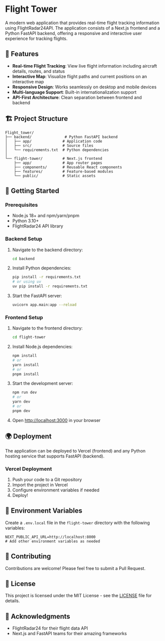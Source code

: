 # Flight Tower

A modern web application that provides real-time flight tracking information using FlightRadar24API. The application consists of a Next.js frontend and a Python FastAPI backend, offering a responsive and interactive user experience for tracking flights.

## 🌟 Features

- **Real-time Flight Tracking**: View live flight information including aircraft details, routes, and status
- **Interactive Map**: Visualize flight paths and current positions on an interactive map
- **Responsive Design**: Works seamlessly on desktop and mobile devices
- **Multi-language Support**: Built-in internationalization support
- **API-First Architecture**: Clean separation between frontend and backend

## 🏗️ Project Structure

```
Flight_tower/
├── backend/               # Python FastAPI backend
│   ├── app/              # Application code
│   ├── src/              # Source files
│   └── requirements.txt  # Python dependencies
│
└── flight-tower/         # Next.js frontend
    ├── app/              # App router pages
    ├── components/       # Reusable React components
    ├── features/         # Feature-based modules
    └── public/           # Static assets
```

## 🚀 Getting Started

### Prerequisites

- Node.js 18+ and npm/yarn/pnpm
- Python 3.10+
- FlightRadar24 API library

### Backend Setup

1. Navigate to the backend directory:
   ```bash
   cd backend
   ```

2. Install Python dependencies:
   ```bash
   pip install -r requirements.txt
   # or using uv
   uv pip install -r requirements.txt
   ```

3. Start the FastAPI server:
   ```bash
   uvicorn app.main:app --reload
   ```

### Frontend Setup

1. Navigate to the frontend directory:
   ```bash
   cd flight-tower
   ```

2. Install Node.js dependencies:
   ```bash
   npm install
   # or
   yarn install
   # or
   pnpm install
   ```

3. Start the development server:
   ```bash
   npm run dev
   # or
   yarn dev
   # or
   pnpm dev
   ```

4. Open [http://localhost:3000](http://localhost:3000) in your browser

## 🌍 Deployment

The application can be deployed to Vercel (frontend) and any Python hosting service that supports FastAPI (backend).

### Vercel Deployment

1. Push your code to a Git repository
2. Import the project in Vercel
3. Configure environment variables if needed
4. Deploy!

## 🔧 Environment Variables

Create a `.env.local` file in the `flight-tower` directory with the following variables:

```
NEXT_PUBLIC_API_URL=http://localhost:8000
# Add other environment variables as needed
```

## 🤝 Contributing

Contributions are welcome! Please feel free to submit a Pull Request.

## 📄 License

This project is licensed under the MIT License - see the [LICENSE](LICENSE) file for details.

## 🙏 Acknowledgments

- FlightRadar24 for their flight data API
- Next.js and FastAPI teams for their amazing frameworks
